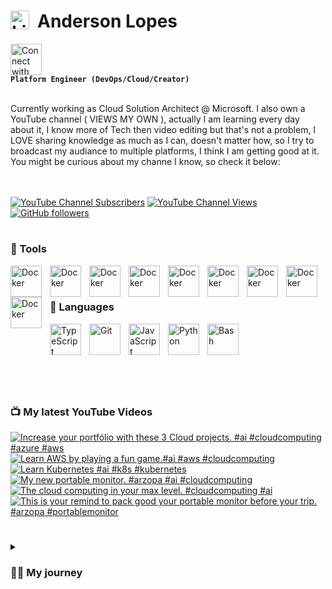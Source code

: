 # <img align="left" alt="Linux" width="30px" style="padding-right:10px;" src="https://cdn.jsdelivr.net/gh/devicons/devicon/icons/linux/linux-original.svg" />  Anderson Lopes

[<img src="https://cdn.jsdelivr.net/gh/devicons/devicon/icons/linkedin/linkedin-original.svg" alt="Connect with me" width="50">](https://www.linkedin.com/in/andersonsoaresl) <br>**`Platform Engineer (DevOps/Cloud/Creator)`**

<br>
Currently working as Cloud Solution Architect @ Microsoft. I also own a YouTube channel ( VIEWS MY OWN ), actually I am learning every day about it, I know more of Tech then video editing but that's not a problem, I LOVE sharing knowledge as much as I can, doesn't matter how, so I try to broadcast my audiance to multiple platforms, I think I am getting good at it.
You might be curious about my channe I know, so check it below: <br>
<br><br>

[![YouTube Channel Subscribers](https://img.shields.io/youtube/channel/subscribers/UCqN30hP5vl4F3lUFYXQNkNQ?style=flat-square&link=https%3A%2F%2Fwww.youtube.com%2F%40landudigital%3Fsub_confirmation%3D1)](https://www.youtube.com/@landudigital?sub_confirmation=1)
[![YouTube Channel Views](https://img.shields.io/youtube/channel/views/UCqN30hP5vl4F3lUFYXQNkNQ?style=flat-square)](https://www.youtube.com/@landudigital?sub_confirmation=1)
[![GitHub followers](https://img.shields.io/github/followers/soaand01?style=flat-square&label=GitHub%20followers&color=black)](https://github.com/soaand01?tab=followers)



#
### 🧰 Tools

<img align="left" alt="Docker" width="50px" style="padding-right:10px;" img src="https://cdn.jsdelivr.net/gh/devicons/devicon/icons/kubernetes/kubernetes-plain-wordmark.svg" />
<img align="left" alt="Docker" width="50px" style="padding-right:10px;" src="https://cdn.jsdelivr.net/gh/devicons/devicon/icons/docker/docker-original.svg" />
<img align="left" alt="Docker" width="50px" style="padding-right:10px;" img src="https://cdn.jsdelivr.net/gh/devicons/devicon/icons/azure/azure-original-wordmark.svg" />
<img align="left" alt="Docker" width="50px" style="padding-right:10px;" img src="https://cdn.jsdelivr.net/gh/devicons/devicon/icons/amazonwebservices/amazonwebservices-original-wordmark.svg" />
<img align="left" alt="Docker" width="50px" style="padding-right:10px;" img src="https://cdn.jsdelivr.net/gh/devicons/devicon/icons/github/github-original-wordmark.svg" />
<img align="left" alt="Docker" width="50px" style="padding-right:10px;" img src="https://cdn.jsdelivr.net/gh/devicons/devicon/icons/digitalocean/digitalocean-original-wordmark.svg" />
<img align="left" alt="Docker" width="50px" style="padding-right:10px;" img src="https://cdn.jsdelivr.net/gh/devicons/devicon/icons/terraform/terraform-original-wordmark.svg" />
<img align="left" alt="Docker" width="50px" style="padding-right:10px;" img src="https://cdn.jsdelivr.net/gh/devicons/devicon/icons/argocd/argocd-original-wordmark.svg" />
<img align="left" alt="Docker" width="50px" style="padding-right:10px;" img src="https://cdn.jsdelivr.net/gh/devicons/devicon/icons/vim/vim-original.svg" />
<br><br>



### 🤖 Languages

<img align="left" alt="TypeScript" width="50px" style="padding-right:10px;" src="https://cdn.jsdelivr.net/gh/devicons/devicon/icons/typescript/typescript-plain.svg" />
<img align="left" alt="Git" width="50px" style="padding-right:10px;" src="https://cdn.jsdelivr.net/gh/devicons/devicon/icons/git/git-original.svg" />
<img align="left" alt="JavaScript" width="50px" style="padding-right:10px;" src="https://cdn.jsdelivr.net/gh/devicons/devicon/icons/javascript/javascript-plain.svg" />
<img align="left" alt="Python" width="50px" style="padding-right:10px;" src="https://cdn.jsdelivr.net/gh/devicons/devicon/icons/python/python-plain.svg" />
<img align="left" alt="Bash" width="50px" style="padding-right:10px;" src="https://cdn.jsdelivr.net/gh/devicons/devicon/icons/bash/bash-original.svg" />
<br><br>

#

<br><br>

### 📺 My latest YouTube Videos
<!-- BEGIN YOUTUBE-CARDS -->
[![Increase your portfólio with these 3 Cloud projects. #ai #cloudcomputing #azure #aws](https://ytcards.demolab.com/?id=jWE2vq-XD70&title=Increase+your+portf%C3%B3lio+with+these+3+Cloud+projects.+%23ai+%23cloudcomputing+%23azure+%23aws&lang=en&timestamp=1760342224&background_color=%230d1117&title_color=%23ffffff&stats_color=%23dedede&max_title_lines=1&width=250&border_radius=5 "Increase your portfólio with these 3 Cloud projects. #ai #cloudcomputing #azure #aws")](https://www.youtube.com/shorts/jWE2vq-XD70)
[![Learn AWS by playing a fun game.#ai #aws #cloudcomputing](https://ytcards.demolab.com/?id=LtTTg5YJfYw&title=Learn+AWS+by+playing+a+fun+game.%23ai+%23aws+%23cloudcomputing&lang=en&timestamp=1760003692&background_color=%230d1117&title_color=%23ffffff&stats_color=%23dedede&max_title_lines=1&width=250&border_radius=5 "Learn AWS by playing a fun game.#ai #aws #cloudcomputing")](https://www.youtube.com/shorts/LtTTg5YJfYw)
[![Learn Kubernetes #ai #k8s #kubernetes](https://ytcards.demolab.com/?id=DcN-0eeSHKE&title=Learn+Kubernetes+%23ai+%23k8s+%23kubernetes&lang=en&timestamp=1759993985&background_color=%230d1117&title_color=%23ffffff&stats_color=%23dedede&max_title_lines=1&width=250&border_radius=5 "Learn Kubernetes #ai #k8s #kubernetes")](https://www.youtube.com/shorts/DcN-0eeSHKE)
[![My new portable monitor. #arzopa #ai #cloudcomputing](https://ytcards.demolab.com/?id=trtMnm1Z1u0&title=My+new+portable+monitor.+%23arzopa+%23ai+%23cloudcomputing&lang=en&timestamp=1759993848&background_color=%230d1117&title_color=%23ffffff&stats_color=%23dedede&max_title_lines=1&width=250&border_radius=5 "My new portable monitor. #arzopa #ai #cloudcomputing")](https://www.youtube.com/shorts/trtMnm1Z1u0)
[![The cloud computing in your max level. #cloudcomputing #ai](https://ytcards.demolab.com/?id=mPIXZ0VlP4U&title=The+cloud+computing+in+your+max+level.+%23cloudcomputing+%23ai&lang=en&timestamp=1759993784&background_color=%230d1117&title_color=%23ffffff&stats_color=%23dedede&max_title_lines=1&width=250&border_radius=5 "The cloud computing in your max level. #cloudcomputing #ai")](https://www.youtube.com/shorts/mPIXZ0VlP4U)
[![This is your remind to pack good your portable monitor before your trip. #arzopa #portablemonitor](https://ytcards.demolab.com/?id=V1hy-5X_TNw&title=This+is+your+remind+to+pack+good+your+portable+monitor+before+your+trip.+%23arzopa+%23portablemonitor&lang=en&timestamp=1759993596&background_color=%230d1117&title_color=%23ffffff&stats_color=%23dedede&max_title_lines=1&width=250&border_radius=5 "This is your remind to pack good your portable monitor before your trip. #arzopa #portablemonitor")](https://www.youtube.com/shorts/V1hy-5X_TNw)
<!-- END YOUTUBE-CARDS -->

#

<details>
 <summary><h3>👨‍💻 My journey</h3></summary>
   Well, my passion for computing started when I was around 11 ~ 13 years old, this is because I started to see my colleagues at school bringing their homework printed nicely very fancy on Monday after they spent the weekeding working on it, I used to see it and I was amazed, but unfortuneately too expensive for my family to afford one by that time. <br><br>
   During this period from 11 untill 15 I was working with my father to help at home and going to school, when I completed 16 years old I managed to get a job in a printer company ( doesn't exist anymore ) I learned how to fix those cannon, hp, zebra ... printers, I used to love it so much, that was the oportunity that I had to touch a computer for testing the printers, great memories.<br>
  So now I was happy that I had a salary and cold help at home and buy my own stuffs, and who knows a computer?! But step by step and I learned from my parents that would be smarter to use the money to pay and join an university rather than buy it now, so, this is what I did, I joineed the Computer Science in 2019, that time I remember that used to pay around 250 brazilian reais, and my salary was 1000, so I had money to pay it, help at home, and save for my laptop which was around 3000 and I was able to save around 200 every month.<br><br>
   Well, I worked in this job untill to complete 18 years old, this is because I volunteered to the Brazilian Army, actually in Brazil when you complete 17 you must "sign up" saying you are about to complete 18, so it might happen that even if you don't want to join the Army, they you will take you anyway, which is not my case, I said I wanted to join since the day one, and it happened, I joined the Army in 2010.<br><br>
   This was most tiresome moment of my life I guess, but also the one where I have so many good memories, I wouldn't change anything, I was still going to the university and the Army at the same time, so it was very tiresome, my salary went from 1000 in the printer company to 500 brazilian reais in the Army, yes, but salary was cut in half and I still needed to pay 250 for the university. *SPOILER* I still didn't have my laptop/computer, but I was able already to use the one from the university whenever I had time.<br><br>
   Life might be hard as a soldier but also can be nice, since I was in the computer science in the university, the army had a program of paying traning to the soldiers, and I asked if they could "pay" me a Linux training, wooow, that was really nice, I did this traininfg, I was amazing 3 weeks.Life kept going in the army for until I saw an advertisement of internship program of a North American company, in Sao Paulo, my city, they were hiring young talents, so I applied and got the internship job, thanks to the Linux traning.<br><br>
   I will summary the rest so in an opportunity of working with me we can talk more, but in this company I worked 8 years, from intership to Senior Platform Engineer, moved to Netherlands, worked as Linu Engineer, SRE, CloudOps, DevOps, took more than 10 certifications and the sky is the limit, let me stop by here.<br><br>
   Drop me a message or let's have a coffee ☕, who knows work together?! :) <br><br>
